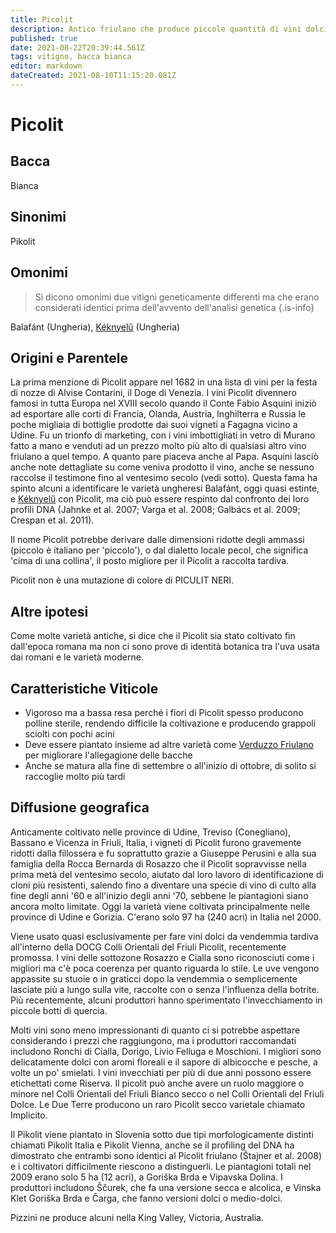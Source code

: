 ```yaml
---
title: Picolit
description: Antico friulano che produce piccole quantità di vini dolci molto apprezzati
published: true
date: 2021-08-22T20:39:44.561Z
tags: vitigno, bacca bianca
editor: markdown
dateCreated: 2021-08-10T11:15:20.081Z
---
```


# Picolit

## Bacca
Bianca

## Sinonimi
Pikolit 

## Omonimi
> Si dicono omonimi due vitigni geneticamente differenti ma che erano considerati identici prima dell'avvento dell'analisi genetica
{.is-info}

Balafánt (Ungheria), [Kéknyelű](/vitigni/bacca-bianca/keknyelu) (Ungheria)

## Origini e Parentele

La prima menzione di Picolit appare nel 1682 in una lista di vini per la festa di nozze di Alvise Contarini, il Doge di Venezia. I vini Picolit divennero famosi in tutta Europa nel XVIII secolo quando il Conte Fabio Asquini iniziò ad esportare alle corti di Francia, Olanda, Austria, Inghilterra e Russia le poche migliaia di bottiglie prodotte dai suoi vigneti a Fagagna vicino a Udine. Fu un trionfo di marketing, con i vini imbottigliati in vetro di Murano fatto a mano e venduti ad un prezzo molto più alto di qualsiasi altro vino friulano a quel tempo. A quanto pare piaceva anche al Papa. Asquini lasciò anche note dettagliate su come veniva prodotto il vino, anche se nessuno raccolse il testimone fino al ventesimo secolo (vedi sotto). Questa fama ha spinto alcuni a identificare le varietà ungheresi Balafánt, oggi quasi estinte, e [Kéknyelű](/vitigni/bacca-bianca/keknyelu) con Picolit, ma ciò può essere respinto dal confronto dei loro profili DNA (Jahnke et al. 2007; Varga et al. 2008; Galbács et al. 2009; Crespan et al. 2011).

Il nome Picolit potrebbe derivare dalle dimensioni ridotte degli ammassi (piccolo è italiano per 'piccolo'), o dal dialetto locale pecol, che significa 'cima di una collina', il posto migliore per il Picolit a raccolta tardiva.

Picolit non è una mutazione di colore di PICULIT NERI.

## Altre ipotesi

Come molte varietà antiche, si dice che il Picolit sia stato coltivato fin dall'epoca romana ma non ci sono prove di identità botanica tra l'uva usata dai romani e le varietà moderne.

## Caratteristiche Viticole

- Vigoroso ma a bassa resa perché i fiori di Picolit spesso producono polline sterile, rendendo difficile la coltivazione e producendo grappoli sciolti con pochi acini 
- Deve essere piantato insieme ad altre varietà come [Verduzzo Friulano](/vitigni/bacca-bianca/verduzzo-friulano) per migliorare l'allegagione delle bacche 
- Anche se matura alla fine di settembre o all'inizio di ottobre, di solito si raccoglie molto più tardi

## Diffusione geografica

Anticamente coltivato nelle province di Udine, Treviso (Conegliano), Bassano e Vicenza in Friuli, Italia, i vigneti di Picolit furono gravemente ridotti dalla fillossera e fu soprattutto grazie a Giuseppe Perusini e alla sua famiglia della Rocca Bernarda di Rosazzo che il Picolit sopravvisse nella prima metà del ventesimo secolo, aiutato dal loro lavoro di identificazione di cloni più resistenti, salendo fino a diventare una specie di vino di culto alla fine degli anni '60 e all'inizio degli anni '70, sebbene le piantagioni siano ancora molto limitate. Oggi la varietà viene coltivata principalmente nelle province di Udine e Gorizia. C'erano solo 97 ha (240 acri) in Italia nel 2000.

Viene usato quasi esclusivamente per fare vini dolci da vendemmia tardiva all'interno della DOCG Colli Orientali del Friuli Picolit, recentemente promossa. I vini delle sottozone Rosazzo e Cialla sono riconosciuti come i migliori ma c'è poca coerenza per quanto riguarda lo stile. Le uve vengono appassite su stuoie o in graticci dopo la vendemmia o semplicemente lasciate più a lungo sulla vite, raccolte con o senza l'influenza della botrite. Più recentemente, alcuni produttori hanno sperimentato l'invecchiamento in piccole botti di quercia.

Molti vini sono meno impressionanti di quanto ci si potrebbe aspettare considerando i prezzi che raggiungono, ma i produttori raccomandati includono Ronchi di Cialla, Dorigo, Livio Felluga e Moschioni. I migliori sono delicatamente dolci con aromi floreali e il sapore di albicocche e pesche, a volte un po' smielati. I vini invecchiati per più di due anni possono essere etichettati come Riserva. Il picolit può anche avere un ruolo maggiore o minore nel Colli Orientali del Friuli Bianco secco o nel Colli Orientali del Friuli Dolce. Le Due Terre producono un raro Picolit secco varietale chiamato Implicito.

Il Pikolit viene piantato in Slovenia sotto due tipi morfologicamente distinti chiamati Pikolit Italia e Pikolit Vienna, anche se il profiling del DNA ha dimostrato che entrambi sono identici al Picolit friulano (Štajner et al. 2008) e i coltivatori difficilmente riescono a distinguerli. Le piantagioni totali nel 2009 erano solo 5 ha (12 acri), a Goriška Brda e Vipavska Dolina. I produttori includono Ščurek, che fa una versione secca e alcolica, e Vinska Klet Goriška Brda e Čarga, che fanno versioni dolci o medio-dolci.

Pizzini ne produce alcuni nella King Valley, Victoria, Australia.